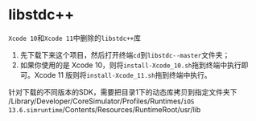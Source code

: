 # libstdc++
`Xcode 10`和`Xcode 11`中删除的`libstdc++`库

1. 先下载下来这个项目，然后打开终端`cd`到`libstdc--master`文件夹；
2. 如果你使用的是 Xcode 10，则将`install-Xcode_10.sh`拖到终端中执行即可。Xcode 11 版则将`install-Xcode_11.sh`拖到终端中执行。


针对下载的不同版本的SDK，需要把目录1下的动态库拷贝到指定文件夹下
/Library/Developer/CoreSimulator/Profiles/Runtimes/`iOS 13.6.simruntime`/Contents/Resources/RuntimeRoot/usr/lib
